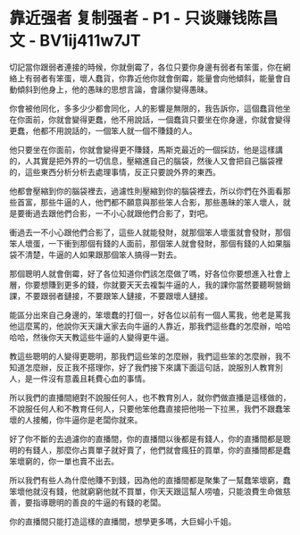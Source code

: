 # 靠近强者 复制强者 - P1 - 只谈赚钱陈昌文 - BV1ij411w7JT

切記當你跟弱者連接的時候，你就倒霉了，各位只要你身邊有弱者有笨蛋，你在網絡上有弱者有笨蛋，壞人蠢貨，你靠近他你就會倒霉，能量會向他傾斜，能量會自動傾斜到他身上，他的愚昧的思想言論，會讓你變得愚昧。

你會被他同化，多多少少都會同化，人的影響是無限的，我告訴你，這個蠢貨他坐在你面前，你就會變得更蠢，他不用說話，一個蠢貨只要坐在你身邊，你就會變得更蠢，他都不用說話的，一個笨人就一個不賺錢的人。

他只要坐在你面前，你就會變得更不賺錢，馬斯克最近的一個採訪，他是這樣講的，人其實是把外界的一切信息，壓縮進自己的腦袋，然後人又會把自己腦袋裡的，這些東西分析分析去處理事情，反正只要說外界的東西。

他都會壓縮到你的腦袋裡去，過濾性則壓縮到你的腦袋裡去，所以你們在外面看那些首富，那些牛逼的人，他們都不願意與那些笨人合影，那些愚昧的笨人壞人，就是要衝過去跟他們合影，一不小心就跟他們合影了，對吧。

衝過去一不小心跟他們合影了，這些人就能發財，就那個笨人壞蛋就會發財，那個笨人壞蛋，一下衝到那個有錢的人面前，那個笨人就會發財，那個有錢的人如果腦袋不清楚，牛逼的人如果跟那個笨人搞得一對去。

那個聰明人就會倒霉，好了各位知道你們該怎麼做了嗎，好各位你要想進入社會上層，你要想賺到更多的錢，你就要天天去複製牛逼的人，我的課你當然要聽啊營銷課，不要跟弱者鏈接，不要跟笨人鏈接，不要跟壞人鏈接。

能區分出來自己身邊的，笨壞蠢的打個一，好各位以前有一個人罵我，他老是罵我他這麼罵的，他說你天天讓大家去向牛逼的人靠近，那我們這些蠢的怎麼辦，哈哈哈哈，然後你天天教這些牛逼的人變得更牛逼。

教這些聰明的人變得更聰明，那我們這些笨的怎麼辦，我們這些笨的怎麼辦，我不知道怎麼辦，反正我不搭理你，好了我們接下來講下面這句話，說服別人教育別人，是一件沒有意義且耗費心血的事情。

所以我們的直播間絕對不說服任何人，也不教育別人，就你們做直播是這樣做的，不說服任何人和不教育任何人，只要他笨他蠢直接把他啪一下拉黑，我們不跟蠢笨壞的人接觸，你牛逼你是老闆你就來。

好了你不斷的去過濾你的直播間，你的直播間以後都是有錢人，你的直播間都是聰明的有錢人，那麼你占賣單子就好賣了，他們就會瘋狂的買單，你的直播間都是蠢笨壞窮的，你一單也賣不出去。

所以我們有些人為什麼他賺不到錢，因為他的直播間都是聚集了一幫蠢笨壞窮，蠢笨壞他就沒有錢，他就窮窮他就不買單，你天天跟這幫人唠嗑，只能浪費生命做慈善，要指導聰明的善良的牛逼的有錢的老闆。

你的直播間只能打造這樣的直播間，想學更多嗎，大巨蟳小千姐。